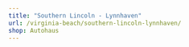```yaml
---
title: "Southern Lincoln - Lynnhaven"
url: /virginia-beach/southern-lincoln-lynnhaven/
shop: Autohaus
---
```

